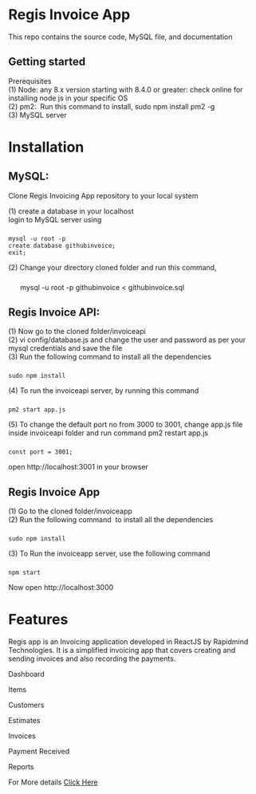 # Regis Invoice App

This repo contains the source code, MySQL file, and documentation  
## Getting started  
Prerequisites  
(1) Node: any 8.x version starting with 8.4.0 or greater: check online for installing node js in your specific OS  
(2) pm2:  Run this command to install, sudo npm install pm2 -g  
(3) MySQL server  

# Installation

## MySQL:
Clone Regis Invoicing App repository to your local system  

(1) create a database in your localhost  
login to MySQL server using   
###
	mysql -u root -p  
	create database githubinvoice;  
	exit;
	
(2) Change your directory cloned folder and run this command, 
###
      	mysql -u root -p githubinvoice < githubinvoice.sql  


## Regis Invoice API:

(1) Now go to the cloned folder/invoiceapi  
(2) vi config/database.js and change the user and password as per your mysql credentials and save the file  
(3) Run the following command to install all the dependencies  
###
	sudo npm install  
(4) To run the invoiceapi server, by running this command  
###
	pm2 start app.js  

(5) To change the default port no from 3000 to 3001, change app.js file inside invoiceapi folder and run command pm2 restart app.js  
###
	const port = 3001;  
  
open http://localhost:3001 in your browser  
  

## Regis Invoice App  

(1) Go to the cloned folder/invoiceapp  
(2) Run the following command  to install all the dependencies  
###
	sudo npm install  
(3) To Run the invoiceapp server, use the following command  
###
	npm start  
  
Now open http://localhost:3000  
  
# Features

Regis app is an Invoicing application developed in ReactJS by Rapidmind Technologies. It is a simplified invoicing app that covers creating and sending invoices and also recording the payments.  

Dashboard

Items

Customers

Estimates

Invoices

Payment Received

Reports

For More details [Click Here](https://www.therapidmind.com/case_study/regis-invoicing-app/)
